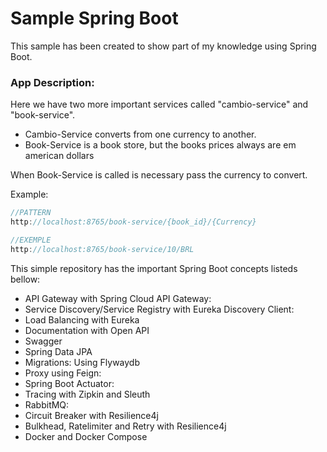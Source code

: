 # Sample Spring Boot

This sample has been created to show part of my knowledge using Spring Boot.

### App Description:

Here we have two more important services called "cambio-service" and "book-service".

- Cambio-Service converts from one currency to another.
- Book-Service is a book store, but the books prices always are em american dollars

When Book-Service is called is necessary pass the currency to convert.

 

Example:

```jsx
//PATTERN
http://localhost:8765/book-service/{book_id}/{Currency}

//EXEMPLE
http://localhost:8765/book-service/10/BRL
```

This simple repository has the important Spring Boot concepts listeds bellow:

 

- API Gateway with Spring Cloud API Gateway:
- Service Discovery/Service Registry with Eureka Discovery Client:
- Load Balancing with Eureka
- Documentation with Open API
- Swagger
- Spring Data JPA
- Migrations: Using Flywaydb
- Proxy using Feign:
- Spring Boot Actuator:
- Tracing with Zipkin and Sleuth
- RabbitMQ:
- Circuit Breaker with Resilience4j
- Bulkhead, Ratelimiter and Retry with Resilience4j
- Docker and Docker Compose
